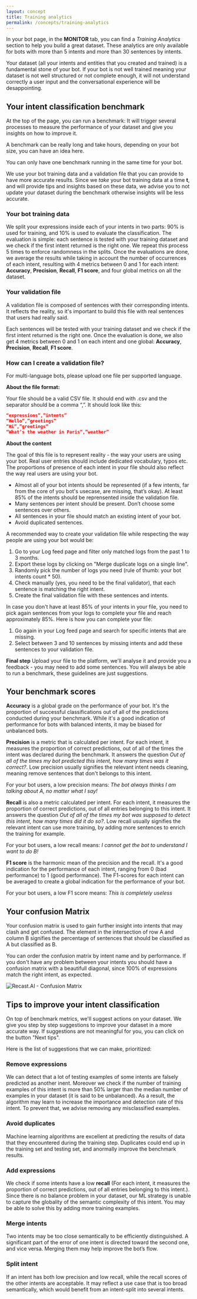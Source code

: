 ```yaml
---
layout: concept
title: Training analytics
permalink: /concepts/training-analytics
---
```


In your bot page, in the **MONITOR** tab, you can find a *Training Analytics* section to help you build a great dataset. These analytics are only available for bots with more than 5 intents and more than 30 sentences by intents.

Your dataset (all your intents and entities that you created and trained) is a fundamental stone of your bot. If your bot is not well trained meaning your dataset is not well structured or not complete enough, it will not understand correctly a user input and the conversational experience will be desappointing.

## Your intent classification benchmark

At the top of the page, you can run a benchmark: It will trigger several processes to measure the performance of your dataset and give you insights on how to improve it.

A benchmark can be really long and take hours, depending on your bot size, you can have an idea here.

You can only have one benchmark running in the same time for your bot.

We use your bot training data and a validation file that you can provide to have more accurate results. Since we *take* your bot training data at a time **t**, and will provide tips and insights based on these data, we advise you to not update your dataset during the benchmark otherwise insights will be less accurate.


### Your bot training data

We split your expressions inside each of your intents in two parts: 90% is used for training, and 10% is used to evaluate the classification. The evaluation is simple: each sentence is tested with your training dataset and we check if the first intent returned is the right one. We repeat this process 5 times to enforce randomness in the splits. Once the evaluations are done, we average the results while taking in account the number of occurrences of each intent, resulting with 4 metrics between 0 and 1 for each intent: **Accuracy**, **Precision**, **Recall**, **F1 score**, and four global metrics on all the dataset.

### Your validation file

A validation file is composed of sentences with their corresponding intents. It reflects the reality, so it's important to build this file with real sentences that users had really said.

Each sentences will be tested with your training dataset and we check if the first intent returned is the right one. Once the evaluation is done, we also get 4 metrics between 0 and 1 on each intent and one global: **Accuracy**, **Precision**, **Recall**, **F1 score**.

### How can I create a validation file?

For multi-language bots, please upload one file per supported language.

**About the file format:**

Your file should be a valid CSV file. It should end with .csv and the separator should be a comma “,”.
It should look like this:

~~~ json
“expressions”,”intents”
“Hello”,”greetings”
“Hi”,”greetings”
“What’s the weather in Paris”,”weather”
~~~

**About the content**

The goal of this file is to represent reality - the way your users are using your bot. Real user entries should include dedicated vocabulary, typos etc. The proportions of presence of each intent in your file should also reflect the way real users are using your bot.

* Almost all of your bot intents should be represented (if a few intents, far from the core of you bot's usecase, are missing, that’s okay). At least 85% of the intents should be reprensented inside the validation file.
* Many sentences per intent should be present. Don’t choose some sentences over others.
* All sentences in your file should match an existing intent of your bot.
* Avoid duplicated sentences.

A recommended way to create your validation file while respecting the way people are using your bot would be:

1) Go to your Log feed page and filter only matched logs from the past 1 to 3 months.
2) Export these logs by clicking on "Merge duplicate logs on a single line".
3) Randomly pick the number of logs you need (rule of thumb: your bot intents count * 50).
4) Check manually (yes, you need to be the final validator), that each sentence is matching the right intent.
5) Create the final validation file with these sentences and intents.

In case you don't have at least 85% of your intents in your file, you need to pick again sentences from your logs to complete your file and reach approximately 85%. Here is how you can complete your file:

1) Go again in your Log feed page and search for specific intents that are missing.
2) Select between 3 and 10 sentences by missing intents and add these sentences to your validation file.

**Final step**
Upload your file to the platform, we'll analyse it and provide you a feedback - you may need to add some sentences. You will always be able to run a benchmark, these guidelines are just suggestions.

## Your benchmark scores

**Accuracy** is a global grade on the performance of your bot. It's the proportion of successful classifications out of all of the predictions conducted during your benchmark. While it's a good indication of performance for bots with balanced intents, it may be biased for unbalanced bots.

**Precision** is a metric that is calculated per intent. For each intent, it measures the proportion of correct predictions, out of all of the times the intent was declared during the benchmark. It answers the question *Out of all of the times my bot predicted this intent, how many times was it correct?*. Low precision usually signifies the relevant intent needs cleaning, meaning remove sentences that don't belongs to this intent.

For your bot users, a low precision means: *The bot always thinks I am talking about A, no matter what I say!*


**Recall** is also a metric calculated per intent. For each intent, it measures the proportion of correct predictions, out of all entries belonging to this intent. It answers the question *Out of all of the times my bot was supposed to detect this intent, how many times did it do so?*. Low recall usually signifies the relevant intent can use more training, by adding more sentences to enrich the training for example. 

For your bot users, a low recall means: *I cannot get the bot to understand I want to do B!*


**F1 score** is the harmonic mean of the precision and the recall. It's a good indication for the performance of each intent, ranging from 0 (bad performance) to 1 (good performance). The F1-scores for each intent can be averaged to create a global indication for the performance of your bot.

For your bot users, a low F1 score means: *This is completely useless*


## Your confusion Matrix

Your confusion matrix is used to gain further insight into intents that may clash and get confused. The element in the intersection of row A and column B signifies the percentage of sentences that should be classified as A but classified as B.

You can order the confusion matrix by intent name and by performance. If you don't have any problem between your intents you should have a confusion matrix with a beautifull diagonal, since 100% of expressions match the right intent, as expected.

![Recast.AI - Confusion Matrix](//cdn.recast.ai/man/monitoring/confusion-matrix.png)


## Tips to improve your intent classification

On top of benchmark metrics, we'll suggest actions on your dataset. We give you step by step suggestions to improve your dataset in a more accurate way. If suggestions are not meaningful for you, you can click on the button "Next tips".

Here is the list of suggestions that we can make, prioritized:

### Remove expressions
We can detect that a lot of testing examples of some intents are falsely predicted as another inent. Moreover we check if the number of training examples of this intent is more than 50% larger than the median number of examples in your dataset (it is said to be unbalanced). As a result, the algorithm may learn to increase the importance and detection rate of this intent. To prevent that, we advise removing any misclassified examples.

### Avoid duplicates
Machine learning algorithms are excellent at predicting the results of data that they encountered during the training step. Duplicates could end up in the training set and testing set, and anormally improve the benchmark results. 

### Add expressions
We check if some intents have a low **recall** (For each intent, it measures the proportion of correct predictions, out of all entries belonging to this intent.). Since there is no balance problem in your dataset, our ML strategy is unable to capture the globality of the semantic complexity of this intent. You may be able to solve this by adding more training examples. 

### Merge intents
Two intents may be too close semantically to be efficiently distinguished. A significant part of the error of one intent is directed toward the second one, and vice versa. Merging them may help improve the bot’s flow.

### Split intent
If an intent has both low precision and low recall, while the recall scores of the other intents are acceptable. It may reflect a use case that is too broad semantically, which would benefit from an intent-split into several intents. 



